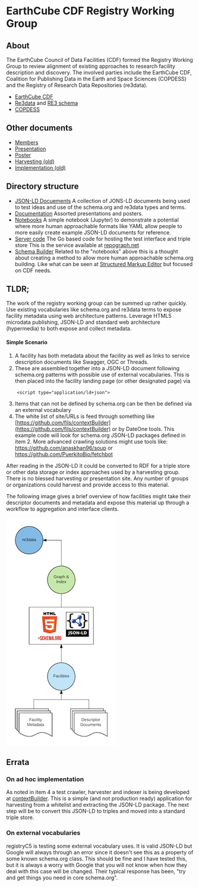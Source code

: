 # EarthCube CDF Registry Working Group

## About
The EarthCube Council of Data Facilities (CDF) formed the Registry Working Group to review alignment of existing approaches to research facility description and discovery.  The involved parties include the EarthCube CDF, Coalition for Publishing Data in the Earth and Space Sciences (COPDESS) and the Registry of Research Data Repositories (re3data).   

* [EarthCube CDF](https://www.earthcube.org/group/council-data-facilities)
* [Re3data](http://www.re3data.org/) and  [RE3 schema](http://www.re3data.org/schema) 
* [COPDESS](http://www.copdess.org/)


## Other documents

* [Members](members.md)
* [Presentation](./docs/ESIPSemCommJune2017/talkBody.pdf)
* [Poster](./docs/DataOneESIP_poster.pdf)
* [Harvesting (old)](onHarvesting.md)
* [Implementation (old)](onImplementation.md)


## Directory structure

* [JSON-LD Docuements](./jsonldDocuments)  A collection of JONS-LD documents being used
to test ideas and use of the schema.org and re3data types and terms.
* [Documentation](./docs)  Assorted presentations and posters.
* [Notebooks](./notebooks) A simple notebook (Jupyter) to demonstrate a potential 
where more human approachable formats like YAML allow people to more easily create
example JSON-LD documents for reference. 
* [Server code](./server)  The Go based code for hosting the test interface and triple store
This is the service available at [repograph.net](http://repograph.net/)
* [Schema Builder](./schemaBuilder) Related to the "notebooks" above this is a thought about
creating a method to allow more human approachable schema.org building.  Like what can be seen
at [Structured Markup Editor](http://www.stoumann.dk/examples/editor/) but focused on CDF needs.
  

## TLDR;
The work of the registry working group can be summed up rather quickly.  Use existing 
vocabularies like schema.org and re3data terms to expose facility metadata using web architecture
patterns.   Leverage HTML5 microdata publishing, JSON-LD and standard web architecture (hypermedia) 
to both expose and collect metadata. 

#### Simple Scenario 

1. A facility has both metadata about the facility as well as links to service description 
documents like Swagger, OGC or Threads.  
2. These are assembled together into a JSON-LD document following schema.org patterns with possible
use of external vocabularies.  This is then placed into the facility landing page (or other designated page) via 
```
    <script type="application/ld+json">
```
3. Items that can not be defined by schema.org can be then be defined via an external vocabulary
4. The white list of site/URLs is feed through something like [https://github.com/fils/contextBuilder](https://github.com/fils/contextBuilder) or by DateOne tools.  This example code will look for schema.org JSON-LD packages defined in item 2.  More advanced crawling solutions might use tools like: https://github.com/anaskhan96/soup or https://github.com/PuerkitoBio/fetchbot 

After reading in the JSON-LD it could be converted to RDF for a triple store 
or other data storage or index approaches used by a harvesting group.   
There is no blessed harvesting or presentation site.  Any number of groups or organizations 
could harvest and provide access to this material. 

The following image gives a brief overview of how facilities might take their descriptor
documents and metadata and expose this material up through a workflow to aggregation 
and interface clients.  


![Image of Flow](./Images/bubbles.png)


## Errata 
### On ad hoc implementation 
As noted in item 4 a test crawler, harvester and indexer is being developed at 
[contextBuilder](https://github.com/fils/contextBuilder).  This is a simple (and not 
production ready) application for harvesting from a whitelist and extracting the JSON-LD
package.  The next step will be to convert this JSON-LD to triples and moved into a standard 
triple store.  

### On external vocabularies
registryC5 is testing some external vocabulary uses.  It is valid JSON-LD but 
Google will always through an error since it doesn't see this as a property of some
known schema.org class.  This should be fine and I have tested this, but it is always
a worry with Google that you will not know when how they deal with this case
will be changed.   Their typical response has been, "try and get things you need 
in core schema.org".  

